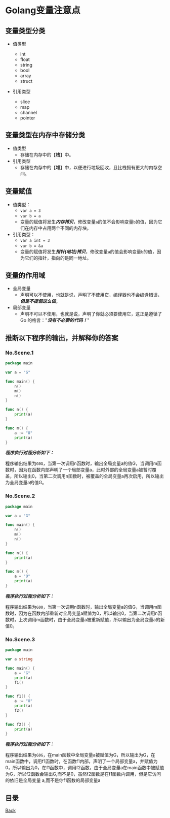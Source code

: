 # Golang变量注意点

## 变量类型分类

- 值类型
    - int
    - float
    - string
    - bool
    - array
    - struct

- 引用类型
    - slice
    - map
    - channel
    - pointer

## 变量类型在内存中存储分类

- 值类型
    - 存储在内存中的【**栈**】中。
- 引用类型
    - 存储在内存中的【**堆**】中，以便进行垃圾回收，且比栈拥有更大的内存空间。

## 变量赋值

- 值类型：
    - `var a = 3`
    - `var b = a`
    - 变量的赋值将发生***内存拷贝***，修改变量`a`的值不会影响变量`b`的值，因为它们在内存中占用两个不同的内存块。
- 引用类型：
    - `var a int = 3`
    - `var b = &a`
    - 变量的赋值将发生***指针(地址)拷贝***，修改变量`a`的值会影响变量`b`的值，因为它们的指针，指向的是同一地址。
    
## 变量的作用域

- 全局变量
    - 声明可以不使用，也就是说，声明了不使用它，编译器也不会编译错误，**_但是不提倡这么做_**。
- 局部变量
    - 声明不可以不使用，也就是说，声明了你就必须要使用它，这正是遵循了 Go 的格言："**_没有不必要的代码！_**"
    
## 推断以下程序的输出，并解释你的答案

### No.Scene.1

```go
package main

var a = "G"

func main() {
    n()
    m()
    n()
}

func n() { 
    print(a) 
}

func m() {
    a := "O"
    print(a)
}
```

_**程序执行过程分析如下：**_

程序输出结果为`G0G`，当第一次调用n函数时，输出全局变量a的值G，当调用m函数时，因为在函数内部声明了一个局部变量a，此时外部的全局变量a被暂时覆盖，所以输出0，当第二次调用n函数时，被覆盖的全局变量a再次启用，所以输出为全局变量a的值G。

### No.Scene.2

```go
package main

var a = "G"

func main() {
    n()
    m()
    n()
}

func n() {
    print(a)
}

func m() {
    a = "O"
    print(a)
}
```

_**程序执行过程分析如下：**_

程序输出结果为`G00`，当第一次调用n函数时，输出全局变量a的值G，当调用m函数时，因为在函数内部重新对全局变量a赋值为0，所以输出0，当第二次调用n函数时，上次调用m函数时，由于全局变量a被重新赋值，所以输出为全局变量a的新值0。

### No.Scene.3

```go
package main

var a string

func main() {
    a = "G"
    print(a)
    f1()
}

func f1() {
    a := "O"
    print(a)
    f2()
}

func f2() {
    print(a)
}
```

_**程序执行过程分析如下：**_

程序输出结果为`G0G`，在main函数中全局变量a被赋值为G，所以输出为G，在main函数中，调用f1函数时，在函数f1内部，声明了一个局部变量a，并赋值为0，所以输出为0，在f1函数中，调用f2函数，由于全局变量a在main函数中被赋值为G，所以f2函数会输出G,而不是0，虽然f2函数是在f1函数内调用，但是它访问的依旧是全局变量 a,而不是你f1函数的局部变量a

## 目录
[Back](../../README.md)


